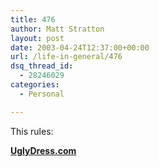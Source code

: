 ```yaml
---
title: 476
author: Matt Stratton
layout: post
date: 2003-04-24T12:37:00+00:00
url: /life-in-general/476
dsq_thread_id:
  - 28246029
categories:
  - Personal

---
```

This rules:

**[UglyDress.com][1]**

 [1]: https://uglydress.com/
